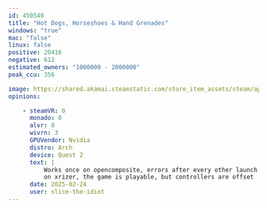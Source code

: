 ```yaml
---
id: 450540
title: "Hot Dogs, Horseshoes & Hand Grenades"
windows: "true"
mac: "false"
linux: false
positive: 20416
negative: 612
estimated_owners: "1000000 - 2000000"
peak_ccu: 356

image: https://shared.akamai.steamstatic.com/store_item_assets/steam/apps/450540/header.jpg?t=1701461240
opinions:

    - steamVR: 0
      monado: 0
      alvr: 0
      wivrn: 3
      GPUVendor: Nvidia
      distro: Arch
      device: Quest 2
      text: |
          Works once on opencomposite, errors after every other launch
          on xrizer, the game is playable, but controllers are offset
      date: 2025-02-24
      user: slice-the-idiot
---
```

